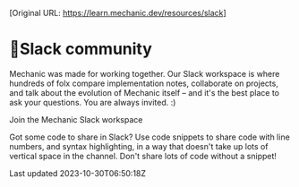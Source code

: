 [Original URL: https://learn.mechanic.dev/resources/slack]

# 🚀Slack community

Mechanic was made for working together. Our Slack workspace is where hundreds of folx compare implementation notes, collaborate on projects, and talk about the evolution of Mechanic itself – and it's the best place to ask your questions. You are always invited. :)

Join the Mechanic Slack workspace

Got some code to share in Slack? Use code snippets to share code with line numbers, and syntax highlighting, in a way that doesn't take up lots of vertical space in the channel. Don't share lots of code without a snippet!

Last updated 2023-10-30T06:50:18Z